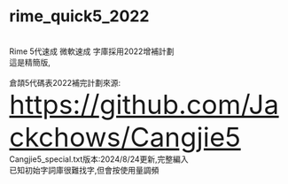 # rime_quick5_2022
<br>
Rime 5代速成 微軟速成 字庫採用2022增補計劃
<br>
這是精簡版,
<br>
<br>
倉頡5代碼表2022補完計劃來源:
<br>
    <font size="10"><a  href="https://github.com/Jackchows/Cangjie5">https://github.com/Jackchows/Cangjie5</a></font>
<br>
Cangjie5_special.txt版本:2024/8/24更新,完整編入
<br>
    已知初始字詞庫很難找字,但會按使用量調頻
<br>
    
